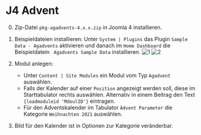 # J4 Advent

0. Zip-Datei `pkg-agadvents-4.x.x.zip` in Joomla 4 installieren. 
1. Beispieldateien installieren: Unter `System | Plugins` das Plugin `Sample Data - Agadvents` aktivieren und danach im `Home Dashboard` die Beispieldatein ` Agadvents Sample Data` installieren.
![1](https://user-images.githubusercontent.com/9974686/161426057-b14d4485-9bf4-4aa7-85f8-23c2dcd6bbf7.PNG)
![2](https://user-images.githubusercontent.com/9974686/161426059-31177d18-5e82-4960-afc1-50f79a2b458b.PNG)

2. Modul anlegen: 
   - Unter `Content | Site Modules` ein Modul vom Typ `Agadvent` auswählen. 
   - Falls der Kalender auf einer `Position` angezeigt werden soll, diese im Starttabulator rechts auswählen. Alternativ in einem Beitrag den Text `{loadmoduleid 'MdoulID'}` eintragen.
   - Für den Adventskalender im Tabulator `Àdvent Parameter` die Kategorie `Weihnachten 2021` auswählen.
3. Bild für den Kalender ist in Optionen zur Kategorie veränderbar. 

